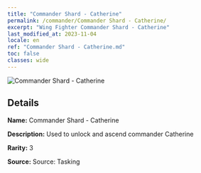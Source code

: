 ```yaml
---
title: "Commander Shard - Catherine"
permalink: /commander/Commander Shard - Catherine/
excerpt: "Wing Fighter Commander Shard - Catherine"
last_modified_at: 2023-11-04
locale: en
ref: "Commander Shard - Catherine.md"
toc: false
classes: wide
---
```



 ![Commander Shard - Catherine](/images/commander/actor_debris_1_zbsx_img9.png)

## Details

 **Name:** Commander Shard - Catherine 

 **Description:** Used to unlock and ascend commander Catherine 

 **Rarity:** 3 

 **Source:** Source: Tasking 



